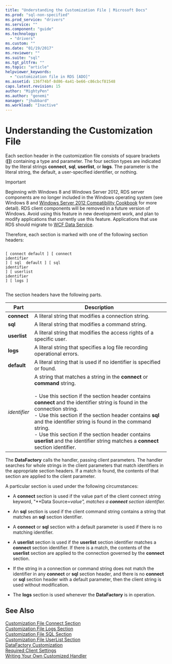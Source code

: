 ```yaml
---
title: "Understanding the Customization File | Microsoft Docs"
ms.prod: "sql-non-specified"
ms.prod_service: "drivers"
ms.service: ""
ms.component: "guide"
ms.technology:
  - "drivers"
ms.custom: ""
ms.date: "01/19/2017"
ms.reviewer: ""
ms.suite: "sql"
ms.tgt_pltfrm: ""
ms.topic: "article"
helpviewer_keywords: 
  - "customization file in RDS [ADO]"
ms.assetid: 136f74bf-8d86-4a41-be66-c86cbcf81548
caps.latest.revision: 15
author: "MightyPen"
ms.author: "genemi"
manager: "jhubbard"
ms.workload: "Inactive"
---
```

# Understanding the Customization File
Each section header in the customization file consists of square brackets (**[]**) containing a type and parameter. The four section types are indicated by the literal strings **connect**, **sql**, **userlist**, or **logs**. The parameter is the literal string, the default, a user-specified identifier, or nothing.  
  
> [!IMPORTANT]
>  Beginning with Windows 8 and Windows Server 2012, RDS server components are no longer included in the Windows operating system (see Windows 8 and [Windows Server 2012 Compatibility Cookbook](https://www.microsoft.com/en-us/download/details.aspx?id=27416) for more detail). RDS client components will be removed in a future version of Windows. Avoid using this feature in new development work, and plan to modify applications that currently use this feature. Applications that use RDS should migrate to [WCF Data Service](http://go.microsoft.com/fwlink/?LinkId=199565).  
  
 Therefore, each section is marked with one of the following section headers:  
  
```  
  
[ connect default ] [ connect    
identifier   
] [ sql  default ] [ sql    
identifier   
] [ userlist    
identifier   
] [ logs ]  
  
```  
  
 The section headers have the following parts.  
  
|Part|Description|  
|----------|-----------------|  
|**connect**|A literal string that modifies a connection string.|  
|**sql**|A literal string that modifies a command string.|  
|**userlist**|A literal string that modifies the access rights of a specific user.|  
|**logs**|A literal string that specifies a log file recording operational errors.|  
|**default**|A literal string that is used if no identifier is specified or found.|  
|*identifier*|A string that matches a string in the **connect** or **command** string.<br /><br /> -   Use this section if the section header contains **connect** and the identifier string is found in the connection string.<br />-   Use this section if the section header contains **sql** and the identifier string is found in the command string.<br />-   Use this section if the section header contains **userlist** and the identifier string matches a **connect** section identifier.|  
  
 The **DataFactory** calls the handler, passing client parameters. The handler searches for whole strings in the client parameters that match identifiers in the appropriate section headers. If a match is found, the contents of that section are applied to the client parameter.  
  
 A particular section is used under the following circumstances:  
  
-   A **connect** section is used if the value part of the client connect string keyword, "**Data Source=***value*", matches a **connect** section identifier*.*  
  
-   An **sql** section is used if the client command string contains a string that matches an **sql** section identifier.  
  
-   A **connect** or **sql** section with a default parameter is used if there is no matching identifier.  
  
-   A **userlist** section is used if the **userlist** section identifier matches a **connect** section identifier. If there is a match, the contents of the **userlist** section are applied to the connection governed by the **connect** section.  
  
-   If the string in a connection or command string does not match the identifier in any **connect** or **sql** section header, and there is no **connect** or **sql** section header with a default parameter, then the client string is used without modification.  
  
-   The **logs** section is used whenever the **DataFactory** is in operation.  
  
## See Also  
 [Customization File Connect Section](../../../ado/guide/remote-data-service/customization-file-connect-section.md)   
 [Customization File Logs Section](../../../ado/guide/remote-data-service/customization-file-logs-section.md)   
 [Customization File SQL Section](../../../ado/guide/remote-data-service/customization-file-sql-section.md)   
 [Customization File UserList Section](../../../ado/guide/remote-data-service/customization-file-userlist-section.md)   
 [DataFactory Customization](../../../ado/guide/remote-data-service/datafactory-customization.md)   
 [Required Client Settings](../../../ado/guide/remote-data-service/required-client-settings.md)   
 [Writing Your Own Customized Handler](../../../ado/guide/remote-data-service/writing-your-own-customized-handler.md)




















